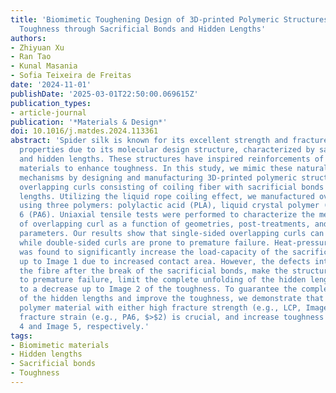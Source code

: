 ```yaml
---
title: 'Biomimetic Toughening Design of 3D-printed Polymeric Structures: Enhancing
  Toughness through Sacrificial Bonds and Hidden Lengths'
authors:
- Zhiyuan Xu
- Ran Tao
- Kunal Masania
- Sofia Teixeira de Freitas
date: '2024-11-01'
publishDate: '2025-03-01T22:50:00.069615Z'
publication_types:
- article-journal
publication: '*Materials & Design*'
doi: 10.1016/j.matdes.2024.113361
abstract: 'Spider silk is known for its excellent strength and fracture resistance
  properties due to its molecular design structure, characterized by sacrificial bonds
  and hidden lengths. These structures have inspired reinforcements of synthetic polymer
  materials to enhance toughness. In this study, we mimic these natural toughening
  mechanisms by designing and manufacturing 3D-printed polymeric structures incorporating
  overlapping curls consisting of coiling fiber with sacrificial bonds and hidden
  lengths. Utilizing the liquid rope coiling effect, we manufactured overlapping curls
  using three polymers: polylactic acid (PLA), liquid crystal polymer (LCP), and polyamide
  6 (PA6). Uniaxial tensile tests were performed to characterize the mechanical properties
  of overlapping curl as a function of geometries, post-treatments, and material constitutive
  parameters. Our results show that single-sided overlapping curls can fully unfold
  while double-sided curls are prone to premature failure. Heat-pressure post-treatment
  was found to significantly increase the load-capacity of the sacrificial bonds by
  up to Image 1 due to increased contact area. However, the defects introduced in
  the fibre after the break of the sacrificial bonds, make the structure more susceptible
  to premature failure, limit the complete unfolding of the hidden length, and lead
  to a decrease up to Image 2 of the toughness. To guarantee the complete unfolding
  of the hidden lengths and improve the toughness, we demonstrate that selecting a
  polymer material with either high fracture strength (e.g., LCP, Image 3) or high
  fracture strain (e.g., PA6, $>$2) is crucial, and increase toughness up to Image
  4 and Image 5, respectively.'
tags:
- Biomimetic materials
- Hidden lengths
- Sacrificial bonds
- Toughness
---
```

